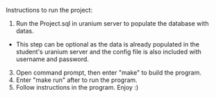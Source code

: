 Instructions to run the project: 
1. Run the Project.sql in uranium server to populate the database with datas.
* This step can be optional as the data is already populated in the student's uranium server and the config file is also included with username and password.
3. Open command prompt, then enter "make" to build the program.
4. Enter "make run" after to run the program.  
5. Follow instructions in the program. Enjoy :)

